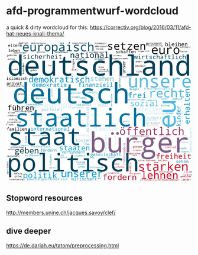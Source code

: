 # afd-programmentwurf-wordcloud
a quick &amp; dirty wordcloud for this: https://correctiv.org/blog/2016/03/11/afd-hat-neues-knall-thema/

![afd wordcloud](afd_cloud.jpg)

## Stopword resources
http://members.unine.ch/jacques.savoy/clef/

## dive deeper
https://de.dariah.eu/tatom/preprocessing.html

